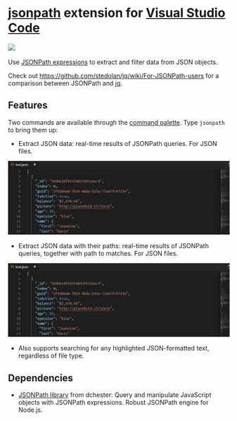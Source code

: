 # [jsonpath](https://github.com/dchester/jsonpath) extension for [Visual Studio Code](https://code.visualstudio.com/)

[![](https://img.shields.io/vscode-marketplace/v/weijunyu.vscode-json-path.svg)](https://marketplace.visualstudio.com/items?itemName=weijunyu.vscode-json-path)

Use [JSONPath expressions](https://github.com/dchester/jsonpath#jsonpath-syntax) to extract and filter data from JSON objects.

Check out https://github.com/stedolan/jq/wiki/For-JSONPath-users for a comparison between JSONPath and [jq](https://stedolan.github.io/jq/).

## Features
Two commands are available through the [command palette](https://code.visualstudio.com/docs/getstarted/userinterface#_command-palette). Type `jsonpath` to bring them up:

- Extract JSON data: real-time results of JSONPath queries. For JSON files.

![demo_query](docs/demo_query.gif)

- Extract JSON data with their paths: real-time results of JSONPath queries, together with path to matches. For JSON files.

![demo_nodes](docs/demo_nodes.gif)

- Also supports searching for any highlighted JSON-formatted text, regardless of file type.

## Dependencies
- [JSONPath library](https://github.com/dchester/jsonpath) from dchester: Query and manipulate JavaScript objects with JSONPath expressions. Robust JSONPath engine for Node.js.